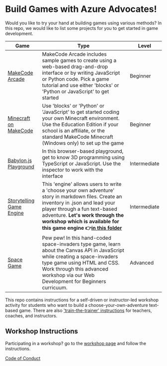 # Build Games with Azure Advocates!

Would you like to try your hand at building games using various methods? In this repo, we would like to list some projects for you to get started in game development. 

| Game                                                                      | Type                                                                                                                                                                                                                                                        | Level        |
| ------------------------------------------------------------------------- | ----------------------------------------------------------------------------------------------------------------------------------------------------------------------------------------------------------------------------------------------------------- | ------------ |
| [MakeCode Arcade](https://arcade.makecode.com/)                           | MakeCode Arcade includes sample games to create using a web-based drag-and-drop interface or by writing JavaScript or Python code. Pick a game tutorial and use either 'blocks' or 'Python or JavaScript' to get started                                    | Beginner     |
| [Minecraft on MakeCode](https://minecraft.makecode.com/)                  | Use 'blocks' or 'Python' or 'JavaScript' to get started coding your own Minecraft environment. Use the Education Edition if your school is an affiliate, or the standard MakeCode Minecraft (Windows only) to set up the game                               | Beginner     |
| [Babylon.js Playground](https://www.babylonjs-playground.com/)            | In this browser-based playground, get to know 3D programming using TypeScript or JavaScript. Use the inspector to work with the interface                                                                                                                   | Intermediate |
| [Storytelling Game Engine](https://github.com/jlooper/static-game-engine) | This 'engine' allows users to write a 'choose your own adventure' story in markdown files. Create an inventory in .json and lead your player through a fun text-based adventure. **Let's work through the workshop which is available for this game engine 👉[in this folder](workshop.md)** | Intermediate |
| [Space Game](https://github.com/microsoft/Web-Dev-For-Beginners/tree/main/6-space-game)            | Pew pew! In this hand-coded space-invaders type game, learn about the Canvas API in JavaScript while creating a space-invaders type game using HTML and CSS. Work through this advanced workshop via our Web Development for Beginners curricuum.           | Advanced     |


This repo contains instructions for a self-driven or instructor-led workshop activity for students who want to build a choose-your-own-adventure text-based game. There are also ['train-the-trainer' instructions](instructor_materials/README.md) for teachers, coaches, and instructors.

## Workshop Instructions

Participating in a workshop? go to the [workshop page](workshop.md) and follow the instructions.

[Code of Conduct](CODE_OF_CONDUCT.md)
